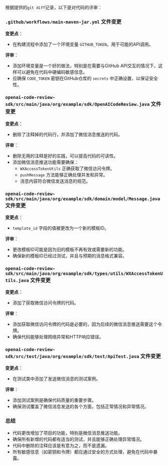 根据提供的`git diff`记录，以下是对代码的评审：

### `.github/workflows/main-maven-jar.yml` 文件变更

**变更点**：
- 在构建流程中添加了一个环境变量 `GITHUB_TOKEN`，用于可能的API调用。

**评审**：
- 添加环境变量是一个好的做法，特别是在需要与GitHub API交互的情况下，这样可以避免在代码中硬编码敏感信息。
- 应确保 `CODE_TOKEN` 密钥在GitHub仓库的 `secrets` 中正确设置，以保证安全性。

### `openai-code-review-sdk/src/main/java/org/example/sdk/OpenAICodeReview.java` 文件变更

**变更点**：
- 删除了注释掉的代码行，并添加了微信消息推送的代码。

**评审**：
- 删除无用的注释是好的实践，可以提高代码的可读性。
- 添加微信消息推送功能需要确保：
  - `WXAccessTokenUtils` 正确获取了微信访问令牌。
  - `pushMessage` 方法能够正确处理并发和异常。
  - 消息内容符合微信发送消息的规范。

### `openai-code-review-sdk/src/main/java/org/example/sdk/domain/model/Message.java` 文件变更

**变更点**：
- `template_id` 字段的值被更改为一个新的模板ID。

**评审**：
- 更改模板ID可能是因为旧的模板不再有效或需要新的功能。
- 确保新的模板ID已经过测试，并且与预期的消息格式兼容。

### `openai-code-review-sdk/src/main/java/org/example/sdk/types/utils/WXAccessTokenUtils.java` 文件变更

**变更点**：
- 添加了获取微信访问令牌的代码。

**评审**：
- 添加获取微信访问令牌的代码是必要的，因为后续的微信消息推送需要这个令牌。
- 确保代码能够处理网络异常和HTTP响应错误。

### `openai-code-review-sdk/src/test/java/org/example/sdk/test/ApiTest.java` 文件变更

**变更点**：
- 在测试类中添加了发送微信消息的测试案例。

**评审**：
- 添加测试案例是确保代码质量的重要步骤。
- 确保测试覆盖了微信消息发送的各个方面，包括正常情况和异常情况。

### 总结

- 代码更改增加了项目的功能，特别是微信消息推送功能。
- 确保所有新增的代码都有适当的测试，并且能够正确处理异常情况。
- 代码中删除的注释应该是有意为之，而不是遗漏。
- 所有敏感信息（如密钥和令牌）都应通过安全的方式处理，避免在代码中暴露。